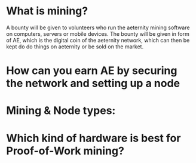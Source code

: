 # What is mining?

A bounty will be given to volunteers who run the aeternity mining software on computers, servers or mobile devices. The bounty will be given in form of AE, which is the digital coin of the aeternity network, which can then be kept do do things on aeternity or be sold on the market.

# How can you earn AE by securing the network and setting up a node

# Mining & Node types:

# Which kind of hardware is best for Proof-of-Work mining?
